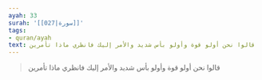 ```yaml
---
ayah: 33
surah: '[[027|سورة]]'
tags:
- quran/ayah
text: قالوا نحن أولو قوة وأولو بأس شديد والأمر إليك فانظري ماذا تأمرين
---
```

> قالوا نحن أولو قوة وأولو بأس شديد والأمر إليك فانظري ماذا تأمرين
